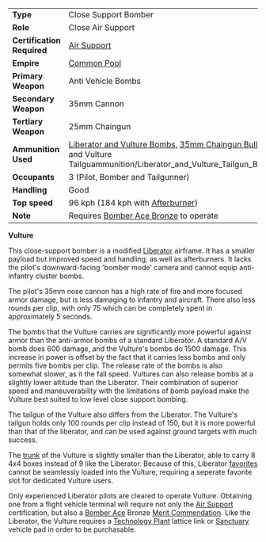 |                            |                                                                                                                                                                                                                                                |
| -------------------------- | ---------------------------------------------------------------------------------------------------------------------------------------------------------------------------------------------------------------------------------------------- |
| **Type**                   | Close Support Bomber                                                                                                                                                                                                                           |
| **Role**                   | Close Air Support                                                                                                                                                                                                                              |
| **Certification Required** | [Air Support](../certifications/Air_Support.md)                                                                                                                                                                                                |
| **Empire**                 | [Common Pool](../terminology/Common_Pool.md)                                                                                                                                                                                                   |
| **Primary Weapon**         | Anti Vehicle Bombs                                                                                                                                                                                                                             |
| **Secondary Weapon**       | 35mm Cannon                                                                                                                                                                                                                                    |
| **Tertiary Weapon**        | 25mm Chaingun                                                                                                                                                                                                                                  |
| **Ammunition Used**        | [Liberator and Vulture Bombs](../ammunition/Liberator_and_Vulture_Bombs.md), [35mm Chaingun Bullets](../ammunition/35mm_Chaingun_Bullets.md), and [Liberator and Vulture Tailguammunition/Liberator_and_Vulture_Tailgun_Bullets.md_Bullets.md) |
| **Occupants**              | 3 (Pilot, Bomber and Tailgunner)                                                                                                                                                                                                               |
| **Handling**               | Good                                                                                                                                                                                                                                           |
| **Top speed**              | 96 kph (184 kph with [Afterburner](../terminology/Afterburner.md))                                                                                                                                                                             |
| **Note**                   | Requires [Bomber Ace Bronze](../merits/Bomber_Ace.md) to operate                                                                                                                                                                               |

**Vulture**

This close-support bomber is a modified [Liberator](Liberator.md)  airframe. It
has a smaller payload but improved speed and handling, as well as afterburners.
It lacks the pilot's downward-facing 'bomber mode' camera and cannot equip
anti-infantry cluster bombs.

The pilot's 35mm nose cannon has a high rate of fire and more focused armor
damage, but is less damaging to infantry and aircraft. There also less rounds
per clip, with only 75 which can be completely spent in approximately 5 seconds.

The bombs that the Vulture carries are significantly more powerful against armor
than the anti-armor bombs of a standard Liberator. A standard A/V bomb does 600
damage, and the Vulture's bombs do 1500 damage. This increase in power is offset
by the fact that it carries less bombs and only permits five bombs per clip. The
release rate of the bombs is also somewhat slower, as it the fall speed.
Vultures can also release bombs at a slightly lower altitude than the Liberator.
Their combination of superior speed and maneuverability with the limitations of
bomb payload make the Vulture best suited to low level close support bombing.

The tailgun of the Vulture also differs from the Liberator. The Vulture's
tailgun holds only 100 rounds per clip instead of 150, but it is more powerful
than that of the liberator, and can be used against ground targets with much
success.

The [trunk](../terminology/Trunk.md) of the Vulture is slightly smaller than the
Liberator, able to carry 8 4x4 boxes instead of 9 like the Liberator. Because of
this, Liberator [favorites](../etc/Favorites.md) cannot be seamlessly loaded
into the Vulture, requiring a seperate favorite slot for dedicated Vulture
users.

Only experienced Liberator pilots are cleared to operate Vulture. Obtaining one
from a flight vehicle terminal will require not only the
[Air Support](../certifications/Air_Support.md) certification, but also a
[Bomber Ace](../merits/Bomber_Ace.md) Bronze
[Merit Commendation](../merits/Merit_Commendations.md). Like the Liberator, the
Vulture requires a [Technology Plant](../locations/Technology_Plant.md) lattice
link or [Sanctuary](../locations/Sanctuary.md) vehicle pad in order to be
purchasable.

<!--[Category:Game Items](Category:Game_Items.md)-->
<!--[Category:Vehicles](Category:Vehicles.md)-->
<!--[Category:Common Pool Vehicles](Category:Common_Pool_Vehicles.md)-->
<!--[Category:Air Vehicles](Category:Air_Vehicles.md)-->
